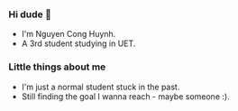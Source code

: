 ### Hi dude 👋

- I'm Nguyen Cong Huynh.
- A 3rd student studying in UET.

### Little things about me

- I'm just a normal student stuck in the past.
- Still finding the goal I wanna reach - maybe someone :).

